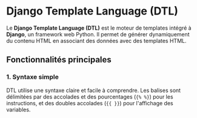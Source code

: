 # Django Template Language (DTL)

Le **Django Template Language (DTL)** est le moteur de templates intégré à **Django**, un framework web Python. Il permet de générer dynamiquement du contenu HTML en associant des données avec des templates HTML.

## Fonctionnalités principales

### 1. Syntaxe simple
DTL utilise une syntaxe claire et facile à comprendre. Les balises sont délimitées par des accolades et des pourcentages (`{% %}`) pour les instructions, et des doubles accolades (`{{ }}`) pour l'affichage des variables.
